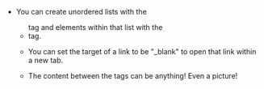 * You can create unordered lists with the <ul> tag and elements within that list with the <li> tag.

* You can set the target of a link to be "_blank" to open that link within a new tab.

* The content between the <a> tags can be anything! Even a picture!